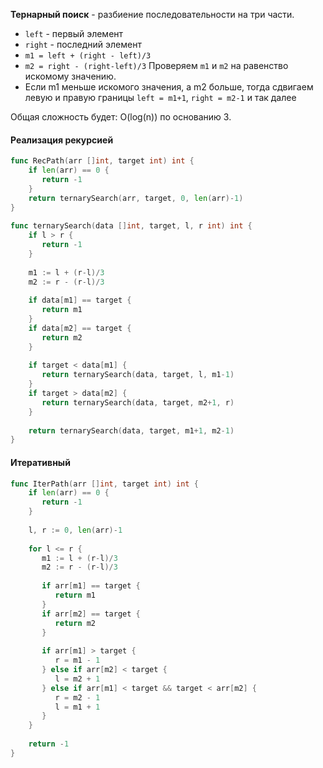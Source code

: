 **Тернарный поиск** - разбиение последовательности на три части.
- `left` - первый элемент
- `right` - последний элемент
- `m1 = left + (right - left)/3`
- `m2 = right - (right-left)/3`
Проверяем `m1` и `m2` на равенство искомому значению.
- Если m1 меньше искомого значения, а m2 больше, тогда сдвигаем левую и правую границы `left = m1+1`, `right = m2-1` и так далее

Общая сложность будет: O(log(n)) по основанию 3.

#### Реализация рекурсией
```go
func RecPath(arr []int, target int) int {  
    if len(arr) == 0 {  
       return -1  
    }  
    return ternarySearch(arr, target, 0, len(arr)-1)  
}  
  
func ternarySearch(data []int, target, l, r int) int {  
    if l > r {  
       return -1  
    }  
  
    m1 := l + (r-l)/3  
    m2 := r - (r-l)/3  
  
    if data[m1] == target {  
       return m1  
    }  
    if data[m2] == target {  
       return m2  
    }  
  
    if target < data[m1] {  
       return ternarySearch(data, target, l, m1-1)  
    }  
    if target > data[m2] {  
       return ternarySearch(data, target, m2+1, r)  
    }  
  
    return ternarySearch(data, target, m1+1, m2-1)  
}
```

#### Итеративный
```go
func IterPath(arr []int, target int) int {  
    if len(arr) == 0 {  
       return -1  
    }  
      
    l, r := 0, len(arr)-1  
  
    for l <= r {  
       m1 := l + (r-l)/3  
       m2 := r - (r-l)/3  
  
       if arr[m1] == target {  
          return m1  
       }  
       if arr[m2] == target {  
          return m2  
       }  
  
       if arr[m1] > target {  
          r = m1 - 1  
       } else if arr[m2] < target {  
          l = m2 + 1  
       } else if arr[m1] < target && target < arr[m2] {  
          r = m2 - 1  
          l = m1 + 1  
       }  
    }  
  
    return -1  
}
```